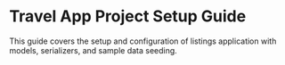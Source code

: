 # Travel App Project Setup Guide

This guide covers the setup and configuration of listings application with models, serializers, and sample data seeding.
